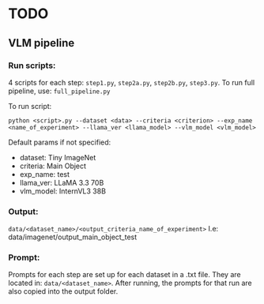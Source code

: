 # TODO

## VLM pipeline

### Run scripts:
4 scripts for each step: `step1.py`, `step2a.py`, `step2b.py`, `step3.py`. To run full pipeline, use: `full_pipeline.py`

To run script:

`python <script>.py --dataset <data> --criteria <criterion> --exp_name <name_of_experiment> --llama_ver <llama_model> --vlm_model <vlm_model>`

Default params if not specified:
* dataset: Tiny ImageNet
* criteria: Main Object
* exp_name: test
* llama_ver: LLaMA 3.3 70B
* vlm_model: InternVL3 38B

### Output: 
`data/<dataset_name>/<output_criteria_name_of_experiment>`
I.e: data/imagenet/output_main_object_test

### Prompt:
Prompts for each step are set up for each dataset in a .txt file. They are located in: `data/<dataset_name>`. After running, the prompts for that run are also copied into the output folder.





